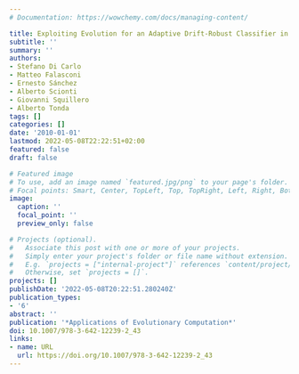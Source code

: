 ```yaml
---
# Documentation: https://wowchemy.com/docs/managing-content/

title: Exploiting Evolution for an Adaptive Drift-Robust Classifier in Chemical Sensing
subtitle: ''
summary: ''
authors:
- Stefano Di Carlo
- Matteo Falasconi
- Ernesto Sánchez
- Alberto Scionti
- Giovanni Squillero
- Alberto Tonda
tags: []
categories: []
date: '2010-01-01'
lastmod: 2022-05-08T22:22:51+02:00
featured: false
draft: false

# Featured image
# To use, add an image named `featured.jpg/png` to your page's folder.
# Focal points: Smart, Center, TopLeft, Top, TopRight, Left, Right, BottomLeft, Bottom, BottomRight.
image:
  caption: ''
  focal_point: ''
  preview_only: false

# Projects (optional).
#   Associate this post with one or more of your projects.
#   Simply enter your project's folder or file name without extension.
#   E.g. `projects = ["internal-project"]` references `content/project/deep-learning/index.md`.
#   Otherwise, set `projects = []`.
projects: []
publishDate: '2022-05-08T20:22:51.280240Z'
publication_types:
- '6'
abstract: ''
publication: '*Applications of Evolutionary Computation*'
doi: 10.1007/978-3-642-12239-2_43
links:
- name: URL
  url: https://doi.org/10.1007/978-3-642-12239-2_43
---
```

